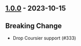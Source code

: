## [1.0.0](https://github.com/kevin-lee/jdk-sym-link/issues?utf8=%E2%9C%93&q=is%3Aissue+is%3Aclosed+milestone%3Amilestone16) - 2023-10-15

## Breaking Change
* Drop Coursier support (#333)
